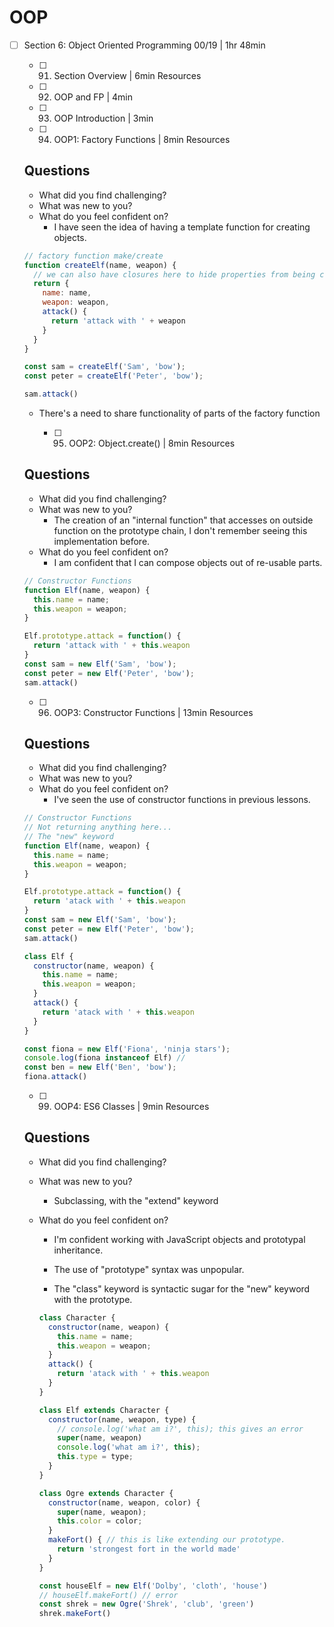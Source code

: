 # OOP
- [ ] Section 6: Object Oriented Programming 00/19 | 1hr 48min
	- [ ] 091. Section Overview | 6min Resources
	- [ ] 092. OOP and FP | 4min
	- [ ] 093. OOP Introduction | 3min
	- [ ] 094. OOP1: Factory Functions | 8min Resources

  ## Questions
  - What did you find challenging?
  - What was new to you?
  - What do you feel confident on?
    - I have seen the idea of having a template function for creating objects.

  ```javascript
  // factory function make/create
  function createElf(name, weapon) {
    // we can also have closures here to hide properties from being changed.
    return {
      name: name,
      weapon: weapon,
      attack() {
        return 'attack with ' + weapon
      }
    }
  }

  const sam = createElf('Sam', 'bow');
  const peter = createElf('Peter', 'bow');

  sam.attack()
  ```

  - There's a need to share functionality of parts of the factory function
  
	- [ ] 095. OOP2: Object.create() | 8min Resources

  ## Questions
  - What did you find challenging?
  - What was new to you?
    - The creation of an "internal function" that accesses on outside function on the prototype chain, I don't remember seeing
    this implementation before.
  - What do you feel confident on?
    - I am confident that I can compose objects out of re-usable parts.

  ```javascript
  // Constructor Functions
  function Elf(name, weapon) {
    this.name = name;
    this.weapon = weapon;
  }

  Elf.prototype.attack = function() { 
    return 'attack with ' + this.weapon
  }
  const sam = new Elf('Sam', 'bow');
  const peter = new Elf('Peter', 'bow');
  sam.attack()
  ```

	- [ ] 096. OOP3: Constructor Functions | 13min Resources

  ## Questions
  - What did you find challenging?
  - What was new to you?
  - What do you feel confident on?
    - I've seen the use of constructor functions in previous lessons.

  ```javascript
  // Constructor Functions
  // Not returning anything here...
  // The "new" keyword
  function Elf(name, weapon) {
    this.name = name;
    this.weapon = weapon;
  }

  Elf.prototype.attack = function() { 
    return 'atack with ' + this.weapon
  }
  const sam = new Elf('Sam', 'bow');
  const peter = new Elf('Peter', 'bow');
  sam.attack()
  ```

  ```javascript
  class Elf {
    constructor(name, weapon) {
      this.name = name;
      this.weapon = weapon;
    }
    attack() {
      return 'atack with ' + this.weapon
    }
  }

  const fiona = new Elf('Fiona', 'ninja stars');
  console.log(fiona instanceof Elf) // 
  const ben = new Elf('Ben', 'bow');
  fiona.attack()
  ```

	- [ ] 099. OOP4: ES6 Classes | 9min Resources

  ## Questions
  - What did you find challenging?
  - What was new to you?
    - Subclassing, with the "extend" keyword
  - What do you feel confident on?
    - I'm confident working with JavaScript objects and prototypal inheritance.

    - The use of "prototype" syntax was unpopular.
    - The "class" keyword is syntactic sugar for the "new" keyword with the prototype.

    ```javascript
    class Character {
      constructor(name, weapon) {
        this.name = name;
        this.weapon = weapon;
      }
      attack() {
        return 'atack with ' + this.weapon
      }
    }

    class Elf extends Character { 
      constructor(name, weapon, type) {
        // console.log('what am i?', this); this gives an error
        super(name, weapon) 
        console.log('what am i?', this);
        this.type = type;
      }
    }

    class Ogre extends Character {
      constructor(name, weapon, color) {
        super(name, weapon);
        this.color = color;
      }
      makeFort() { // this is like extending our prototype.
        return 'strongest fort in the world made'
      }
    }

    const houseElf = new Elf('Dolby', 'cloth', 'house')
    // houseElf.makeFort() // error
    const shrek = new Ogre('Shrek', 'club', 'green')
    shrek.makeFort()
    ```
